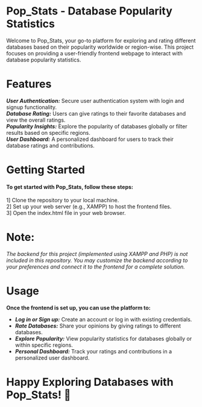 # Pop_Stats - Database Popularity Statistics
Welcome to Pop_Stats, your go-to platform for exploring and rating different databases based on their popularity worldwide or region-wise. This project focuses on providing a user-friendly frontend webpage to interact with database popularity statistics.

# Features
*****User Authentication:***** Secure user authentication system with login and signup functionality.  
*****Database Rating:***** Users can give ratings to their favorite databases and view the overall ratings.  
*****Popularity Insights:***** Explore the popularity of databases globally or filter results based on specific regions.  
*****User Dashboard:***** A personalized dashboard for users to track their database ratings and contributions.  

# Getting Started
#### To get started with Pop_Stats, follow these steps:

 1] Clone the repository to your local machine.  
 2] Set up your web server (e.g., XAMPP) to host the frontend files.  
 3] Open the index.html file in your web browser.  

# Note:
*The backend for this project (implemented using XAMPP and PHP) is not included in this repository. You may customize the backend according to your preferences and connect it to the frontend for a complete solution.*

# Usage
****Once the frontend is set up, you can use the platform to:****

- *****Log in or Sign up:***** Create an account or log in with existing credentials.  
- *****Rate Databases:***** Share your opinions by giving ratings to different databases.
- *****Explore Popularity:***** View popularity statistics for databases globally or within specific regions.
- *****Personal Dashboard:***** Track your ratings and contributions in a personalized user dashboard.

# Happy Exploring Databases with Pop_Stats! 🚀
